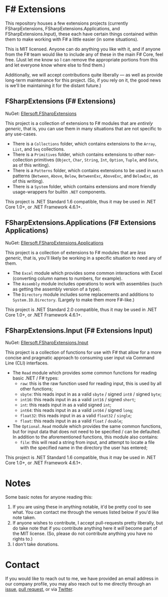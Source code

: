 F# Extensions
===

This repository houses a few extensions projects (currently FSharpExtensions, FSharpExtensions.Applications, and FSharpExtensions.Input), these each have certain things contained within them to make working with F# a little easier (in some situations).

This is MIT licensed. Anyone can do anything you like with it, and if anyone from the F# team would like to include any of these in the main F# Core, feel free. (Just let me know so I can remove the appropriate portions from this and let everyone know where else to find them.)

Additionally, we will accept contributions quite liberally &mdash; as well as provide long-term maintenance for this project. (So, if you rely on it, the good news is we'll be maintaining it for the distant future.)

FSharpExtensions (F# Extensions)
---

NuGet: [Ellersoft.FSharpExtensions](https://www.nuget.org/packages/Ellersoft.FSharpExtensions/)

This project is a collection of extensions to F# modules that are *entirely generic*, that is, you can use them in many situations that are not specific to any use-cases.

* There is a `Collections` folder, which contains extensions to the `Array`, `List`, and `Seq` collections.
* There is a `Primitives` folder, which contains extensions to other non-collection primitives (`Object`, `Char`, `String`, `Int`, `Option`, `Tuple`, and `Date`, as of this writing).
* There is a `Patterns` folder, which contains extensions to be used in `match` patterns (`Between`, `Above`, `Below`, `BetweenExc`, `AboveExc`, and `BelowExc`, as of this writing).
* There is a `System` folder, which contains extensions and more friendly usage-wrappers for builtin `.NET` components.

This project is .NET Standard 1.6 compatible, thus it may be used in .NET Core 1.0+, or .NET Framework 4.6.1+.

FSharpExtensions.Applications (F# Extensions Applications)
---

NuGet: [Ellersoft.FSharpExtensions.Applications](https://www.nuget.org/packages/Ellersoft.FSharpExtensions.Applications/)

This project is a collection of extensions to F# modules that are *less generic*, that is, you'll likely be working in a specific situation to need any of them.

* The `Excel` module which provides some common interactions with Excel (converting column names to numbers, for example).
* The `Assembly` module includes operations to work with assemblies (such as getting the assembly version of a type).
* The `Directory` module includes some replacements and additions to `System.IO.Directory`. (Largely to make them more F#-like.)

This project is .NET Standard 2.0 compatible, thus it may be used in .NET Core 1.0+, or .NET Framework 4.6.1+.

FSharpExtensions.Input (F# Extensions Input)
---

NuGet: [Ellersoft.FSharpExtensions.Input](https://www.nuget.org/packages/Ellersoft.FSharpExtensions.Input/)

This project is a collection of functions for use with F# that allow for a more concise and pragmatic approach to consuming user input via Command Line (CLI) interfaces.

* The `Read` module which provides some common functions for reading basic .NET / F# types:
  - `raw`: this is the raw function used for reading input, this is used by all other functions;
  - `sbyte`: this reads input in as a valid `sbyte` / signed `int8` / signed `byte`;
  - `int16`: this reads input in as a valid `int16` / signed `short`;
  - `int`: this reads input in as a valid signed `int`;
  - `int64`: this reads input in as a valid `int64` / signed `long`;
  - `float32`: this reads input in as a valid `float32` / `single`;
  - `float`: this reads input in as a valid `float` / `double`;
* The `Optional.Read` module which provides the same common functions, but for input data that does not need to be specified / can be defaulted. In addition to the aforementioned functions, this module also contains:
  - `file`: this will read a string from input, and attempt to locate a file with the specified name in the directory the user has entered;

This project is .NET Standard 1.6 compatible, thus it may be used in .NET Core 1.0+, or .NET Framework 4.6.1+.

Notes
===

Some basic notes for anyone reading this:

1. If you are using these in anything notable, it'd be pretty cool to see what. You can contact me through the venues listed below if you'd like note taken.
2. If anyone wishes to contribute, I accept pull-requests pretty liberally, but do take note that if you contribute anything here it *will* become part of the MIT license. (So, please do not contribute anything you have no rights to.)
3. I don't take donations.

Contact
===

If you would like to reach out to me, we have provided an email address in our company profile, you may also reach out to me directly through an [issue][0], [pull request][1], or via [Twitter][2].

 [0]: https://github.com/Ellersoft-LLC/FSharpExtensions/issues
 [1]: https://github.com/Ellersoft-LLC/FSharpExtensions/pulls
 [2]: https://twitter.com/ebrown8534
